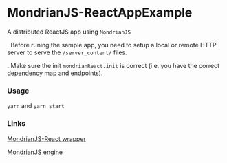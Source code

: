 # MondrianJS-ReactAppExample
A distributed ReactJS app using `MondrianJS`

. Before runing the sample app, you need to setup a local or remote HTTP server to serve the `/server_content/` files.

. Make sure the init `mondrianReact.init` is correct (i.e. you have the correct dependency map and endpoints).

### Usage
`yarn`
and 
`yarn start`

### Links 
[MondrianJS-React wrapper](https://github.com/GuillaumeNachury/MondrianJS-React)

[MondrianJS engine](https://github.com/GuillaumeNachury/MondrianJS)
